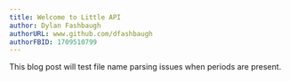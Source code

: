 ```yaml
---
title: Welcome to Little API
author: Dylan Fashbaugh
authorURL: www.github.com/dfashbaugh
authorFBID: 1709510799
---
```


This blog post will test file name parsing issues when periods are present.

